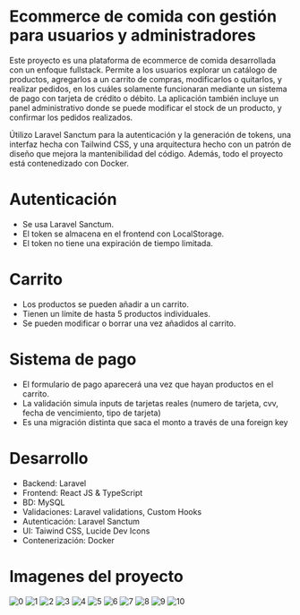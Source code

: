 # Ecommerce de comida con gestión para usuarios y administradores

Este proyecto es una plataforma de ecommerce de comida desarrollada con un enfoque fullstack. Permite a los usuarios explorar un catálogo de productos, agregarlos a un carrito de compras, modificarlos o quitarlos, y realizar pedidos, en los cuáles solamente funcionaran mediante un sistema de pago con tarjeta de crédito o débito. La aplicación también incluye un panel administrativo donde se puede modificar el stock de un producto, y confirmar los pedidos realizados.

Útilizo Laravel Sanctum para la autenticación y la generación de tokens, una interfaz hecha con Tailwind CSS, y una arquitectura hecho con un patrón de diseño que mejora la mantenibilidad del código. Además, todo el proyecto está contenedizado con Docker.

# Autenticación
- Se usa Laravel Sanctum.
- El token se almacena en el frontend con LocalStorage.
- El token no tiene una expiración de tiempo limitada.

# Carrito
- Los productos se pueden añadir a un carrito.
- Tienen un límite de hasta 5 productos individuales.
- Se pueden modificar o borrar una vez añadidos al carrito.

# Sistema de pago
- El formulario de pago aparecerá una vez que hayan productos en el carrito.
- La validación simula inputs de tarjetas reales (numero de tarjeta, cvv, fecha de vencimiento, tipo de tarjeta)
- Es una migración distinta que saca el monto a través de una foreign key

# Desarrollo
- Backend: Laravel
- Frontend: React JS & TypeScript
- BD: MySQL
- Validaciones: Laravel validations, Custom Hooks
- Autenticación: Laravel Sanctum 
- UI: Taiwind CSS, Lucide Dev Icons
- Contenerización: Docker

# Imagenes del proyecto

![0](https://i.imgur.com/EcMfGaq.jpeg)
![1](https://i.imgur.com/9VoyAMi.jpeg)
![2](https://i.imgur.com/9HD2Nju.jpeg)
![3](https://i.imgur.com/u3UOlEJ.jpeg)
![4](https://i.imgur.com/i5EkDKF.jpeg)
![5](https://i.imgur.com/mvlSfzU.jpeg)
![6](https://i.imgur.com/jfVVEuc.jpeg)
![7](https://i.imgur.com/ad4AFy7.jpeg)
![8](https://i.imgur.com/0lfzy9j.jpeg)
![9](https://i.imgur.com/WRL7ogu.jpeg)
![10](https://i.imgur.com/IE99UoT.jpeg)
